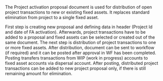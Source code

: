 The Project activation proposal document is used for distribution of open project transactions to new or existing fixed assets. It replaces standard elimination from project to a single fixed asset.

First step is creating new proposal and defining data in header (Project Id and date of FA activation). Afterwards, project transactions have to be added to a proposal and fixed assets can be selected or created out of the same document. The next step is distribution of project transactions to one or more fixed assets. After distribution, document can be sent to workflow (if required) and it can be posted after approval in WF has been completed. Posting transfers transactions from WIP (work in progress) accounts to fixed asset accounts via dispersal account. After posting, distributed project transactions can be added to new project proposal only, if there is still remaining amount for elimination.
